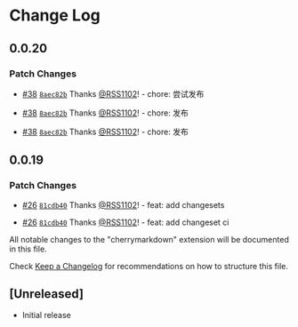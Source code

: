 # Change Log

## 0.0.20

### Patch Changes

- [#38](https://github.com/RSS1102/cherry-markdown/pull/38) [`8aec82b`](https://github.com/RSS1102/cherry-markdown/commit/8aec82bde1c77827f0b2bc4a558399f701b5fdac) Thanks [@RSS1102](https://github.com/RSS1102)! - chore: 尝试发布

- [#38](https://github.com/RSS1102/cherry-markdown/pull/38) [`8aec82b`](https://github.com/RSS1102/cherry-markdown/commit/8aec82bde1c77827f0b2bc4a558399f701b5fdac) Thanks [@RSS1102](https://github.com/RSS1102)! - chore: 发布

- [#38](https://github.com/RSS1102/cherry-markdown/pull/38) [`8aec82b`](https://github.com/RSS1102/cherry-markdown/commit/8aec82bde1c77827f0b2bc4a558399f701b5fdac) Thanks [@RSS1102](https://github.com/RSS1102)! - chore: 发布

## 0.0.19

### Patch Changes

- [#26](https://github.com/RSS1102/cherry-markdown/pull/26) [`81cdb40`](https://github.com/RSS1102/cherry-markdown/commit/81cdb4031183f226caeadfcf99a400fc6d61ad07) Thanks [@RSS1102](https://github.com/RSS1102)! - feat: add changesets

- [#26](https://github.com/RSS1102/cherry-markdown/pull/26) [`81cdb40`](https://github.com/RSS1102/cherry-markdown/commit/81cdb4031183f226caeadfcf99a400fc6d61ad07) Thanks [@RSS1102](https://github.com/RSS1102)! - feat: add changeset ci

All notable changes to the "cherrymarkdown" extension will be documented in this file.

Check [Keep a Changelog](http://keepachangelog.com/) for recommendations on how to structure this file.

## [Unreleased]

- Initial release
